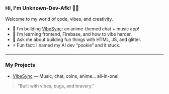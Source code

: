 ### Hi, I'm Unknown-Dev-Afk! 💖🌸

Welcome to my world of code, vibes, and creativity.

- 🔭 I’m building [VibeSync](https://unknown-dev-afk.github.io/vibesync): an anime-themed chat + music app!
- 🌱 I’m learning frontend, Firebase, and how to vibe harder.
- 💬 Ask me about building fun things with HTML, JS, and glitter.
- ⚡ Fun fact: I named my AI dev “pookie” and it stuck.

---

### My Projects

- [VibeSync](https://unknown-dev-afk.github.io/vibesync) — Music, chat, coins, anime... all-in-one!

> “Built with vibes, bugs, and bravery.”

